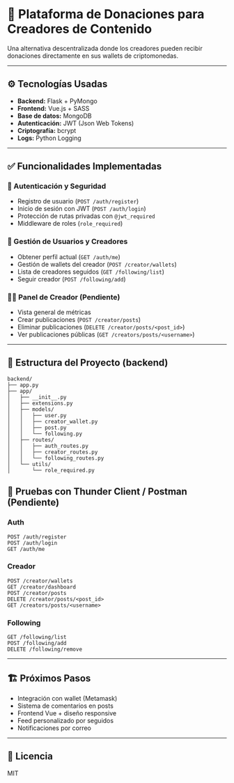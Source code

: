 # 🚀 Plataforma de Donaciones para Creadores de Contenido

Una alternativa descentralizada donde los creadores pueden recibir donaciones directamente en sus wallets de criptomonedas.

---

## ⚙️ Tecnologías Usadas

- **Backend:** Flask + PyMongo
- **Frontend:** Vue.js + SASS
- **Base de datos:** MongoDB
- **Autenticación:** JWT (Json Web Tokens)
- **Criptografía:** bcrypt
- **Logs:** Python Logging

---

## ✅ Funcionalidades Implementadas

### 🔐 Autenticación y Seguridad
- Registro de usuario (`POST /auth/register`)
- Inicio de sesión con JWT (`POST /auth/login`)
- Protección de rutas privadas con `@jwt_required`
- Middleware de roles (`role_required`)

### 👤 Gestión de Usuarios y Creadores
- Obtener perfil actual (`GET /auth/me`)
- Gestión de wallets del creador (`POST /creator/wallets`)
- Lista de creadores seguidos (`GET /following/list`)
- Seguir creador (`POST /following/add`)

### 🧑‍🎨 Panel de Creador (Pendiente)
- Vista general de métricas
- Crear publicaciones (`POST /creator/posts`)
- Eliminar publicaciones (`DELETE /creator/posts/<post_id>`)
- Ver publicaciones públicas (`GET /creators/posts/<username>`)

---

## 📁 Estructura del Proyecto (backend)
```
backend/
├── app.py
├── app/
│   ├── __init__.py
│   ├── extensions.py
│   ├── models/
│   │   ├── user.py
│   │   ├── creator_wallet.py
│   │   ├── post.py
│   │   └── following.py
│   ├── routes/
│   │   ├── auth_routes.py
│   │   ├── creator_routes.py
│   │   └── following_routes.py
│   └── utils/
│       └── role_required.py
```

## 🧪 Pruebas con Thunder Client / Postman (Pendiente)

### Auth
```http
POST /auth/register
POST /auth/login
GET /auth/me
```

### Creador
```http
POST /creator/wallets
GET /creator/dashboard
POST /creator/posts
DELETE /creator/posts/<post_id>
GET /creators/posts/<username>
```

### Following
```http
GET /following/list
POST /following/add
DELETE /following/remove
```

---

## 🏗️ Próximos Pasos
- Integración con wallet (Metamask)
- Sistema de comentarios en posts
- Frontend Vue + diseño responsive
- Feed personalizado por seguidos
- Notificaciones por correo

---

## 📜 Licencia
MIT

